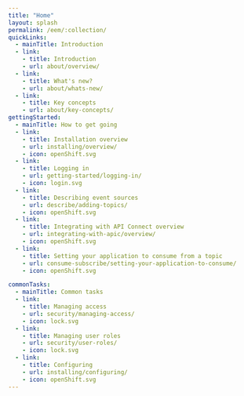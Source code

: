 ```yaml
---
title: "Home"
layout: splash
permalink: /eem/:collection/
quickLinks:
  - mainTitle: Introduction
  - link:
    - title: Introduction
    - url: about/overview/
  - link:
    - title: What's new?
    - url: about/whats-new/
  - link:
    - title: Key concepts
    - url: about/key-concepts/
gettingStarted:
  - mainTitle: How to get going
  - link:
    - title: Installation overview
    - url: installing/overview/
    - icon: openShift.svg
  - link:
    - title: Logging in
    - url: getting-started/logging-in/
    - icon: login.svg
  - link:
    - title: Describing event sources
    - url: describe/adding-topics/
    - icon: openShift.svg
  - link:
    - title: Integrating with API Connect overview
    - url: integrating-with-apic/overview/
    - icon: openShift.svg
  - link:
    - title: Setting your application to consume from a topic
    - url: consume-subscribe/setting-your-application-to-consume/
    - icon: openShift.svg

commonTasks:
  - mainTitle: Common tasks
  - link:
    - title: Managing access
    - url: security/managing-access/
    - icon: lock.svg
  - link:
    - title: Managing user roles
    - url: security/user-roles/
    - icon: lock.svg
  - link:
    - title: Configuring
    - url: installing/configuring/
    - icon: openShift.svg
---
```

